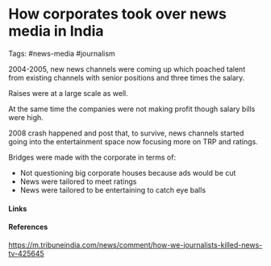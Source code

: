 # How corporates took over news media in India
Tags: #news-media #journalism

2004-2005, new news channels were coming up which poached talent from existing channels with senior positions and three times the salary. 

Raises were at a large scale as well. 

At the same time the companies were not making profit though salary bills were high. 

2008 crash happened and post that, to survive, news channels started going into the entertainment space now focusing more on TRP and ratings. 

Bridges were made with the corporate in terms of:
- Not questioning big corporate houses because ads would be cut
- News were tailored to meet ratings
- News were tailored to be entertaining to catch eye balls

#### Links

#### References
https://m.tribuneindia.com/news/comment/how-we-journalists-killed-news-tv-425645